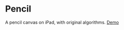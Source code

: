 # Pencil
A pencil canvas on iPad, with original algorithms. [Demo](https://canvas.xiaoda.pro/pencil/)
